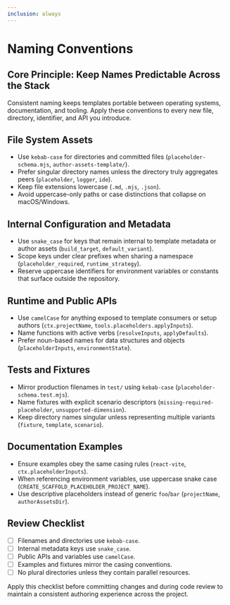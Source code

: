 ```yaml
---
inclusion: always
---
```


# Naming Conventions

## Core Principle: Keep Names Predictable Across the Stack

Consistent naming keeps templates portable between operating systems, documentation, and tooling. Apply these conventions to every new file, directory, identifier, and API you introduce.

## File System Assets

- Use `kebab-case` for directories and committed files (`placeholder-schema.mjs`, `author-assets-template/`).
- Prefer singular directory names unless the directory truly aggregates peers (`placeholder`, `logger`, `ide`).
- Keep file extensions lowercase (`.md`, `.mjs`, `.json`).
- Avoid uppercase-only paths or case distinctions that collapse on macOS/Windows.

## Internal Configuration and Metadata

- Use `snake_case` for keys that remain internal to template metadata or author assets (`build_target`, `default_variant`).
- Scope keys under clear prefixes when sharing a namespace (`placeholder_required`, `runtime_strategy`).
- Reserve uppercase identifiers for environment variables or constants that surface outside the repository.

## Runtime and Public APIs

- Use `camelCase` for anything exposed to template consumers or setup authors (`ctx.projectName`, `tools.placeholders.applyInputs`).
- Name functions with active verbs (`resolveInputs`, `applyDefaults`).
- Prefer noun-based names for data structures and objects (`placeholderInputs`, `environmentState`).

## Tests and Fixtures

- Mirror production filenames in `test/` using `kebab-case` (`placeholder-schema.test.mjs`).
- Name fixtures with explicit scenario descriptors (`missing-required-placeholder`, `unsupported-dimension`).
- Keep directory names singular unless representing multiple variants (`fixture`, `template`, `scenario`).

## Documentation Examples

- Ensure examples obey the same casing rules (`react-vite`, `ctx.placeholderInputs`).
- When referencing environment variables, use uppercase snake case (`CREATE_SCAFFOLD_PLACEHOLDER_PROJECT_NAME`).
- Use descriptive placeholders instead of generic `foo`/`bar` (`projectName`, `authorAssetsDir`).

## Review Checklist

- [ ] Filenames and directories use `kebab-case`.
- [ ] Internal metadata keys use `snake_case`.
- [ ] Public APIs and variables use `camelCase`.
- [ ] Examples and fixtures mirror the casing conventions.
- [ ] No plural directories unless they contain parallel resources.

Apply this checklist before committing changes and during code review to maintain a consistent authoring experience across the project.
